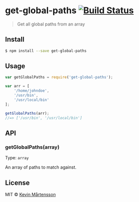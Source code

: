# get-global-paths [![Build Status](http://img.shields.io/travis/kevva/get-global-paths.svg?style=flat)](https://travis-ci.org/kevva/get-global-paths)

> Get all global paths from an array


## Install

```sh
$ npm install --save get-global-paths
```


## Usage

```js
var getGlobalPaths = require('get-global-paths');

var arr = [
	'/home/johndoe',
	'/usr/bin',
	'/usr/local/bin'
];

getGlobalPaths(arr);
//=> ['/usr/bin', '/usr/local/bin']
```


## API

### getGlobalPaths(array)

Type: `array`

An array of paths to match against.


## License

MIT © [Kevin Mårtensson](https://github.com/kevva)
